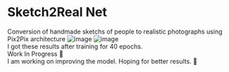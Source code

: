 # Sketch2Real Net
Conversion of handmade sketchs of people to realistic photographs using Pix2Pix architecture
![image](https://user-images.githubusercontent.com/48705124/125511308-40b69725-81aa-46d5-955d-bbacce9c8e7a.png)
![image](https://user-images.githubusercontent.com/48705124/125511745-db7c57db-f2fa-4bd1-a309-49b05db6d84d.png)<br>
I got these results after training for 40 epochs. <br>
Work In Progress 🚧<br>
I am working on improving the model. Hoping for better results. 🤞
